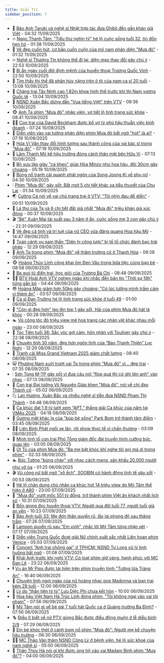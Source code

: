 ```yaml
---
title: Giải Trí
sidebar_position: 7
---
```


<!-- dantri-giai-tri:START -->
- 🤩 [Bảo Anh Taruki và nghệ sĩ Nhật hợp tác đưa Ghibli đến gần khán giả Việt](https://dantri.com.vn/giai-tri/bao-anh-taruki-va-nghe-si-nhat-hop-tac-dua-ghibli-den-gan-khan-gia-viet-20250731010102082.htm) - 04:32 11/09/2025
- 🔥 [Ngọc Thanh Tâm: &quot;Tiểu thư nghìn tỷ&quot; hé lộ cuộc sống tuổi 32, tin đồn hẹn hò](https://dantri.com.vn/giai-tri/ngoc-thanh-tam-tieu-thu-nghin-ty-he-lo-cuoc-song-tuoi-32-tin-don-hen-ho-20250909073940211.htm) - 01:38 11/09/2025
- 🚀 [Vẻ đẹp cuốn hút, cơ bắp cuồn cuộn của mỹ nam phản diện &quot;Mưa đỏ&quot;](https://dantri.com.vn/giai-tri/ve-dep-cuon-hut-co-bap-cuon-cuon-cua-my-nam-phan-dien-mua-do-20250911001026903.htm) - 01:32 11/09/2025
- 🔥 [Nghệ sĩ Thương Tín không thể đi lại, diện mạo thay đổi gây chú ý](https://dantri.com.vn/giai-tri/nghe-si-thuong-tin-khong-the-di-lai-dien-mao-thay-doi-gay-chu-y-20250911052950771.htm) - 22:53 10/09/2025
- 🌈 [Bí ẩn ngày cuối đời định mệnh của huyền thoại Trương Quốc Vinh](https://dantri.com.vn/giai-tri/bi-an-ngay-cuoi-doi-dinh-menh-cua-huyen-thoai-truong-quoc-vinh-20250910125341275.htm) - 22:50 10/09/2025
- 📝 [Tìm thấy thi thể đã phân hủy nặng trên ô tô của nam ca sĩ 20 tuổi](https://dantri.com.vn/giai-tri/tim-thay-thi-the-da-phan-huy-nang-tren-o-to-cua-nam-ca-si-20-tuoi-20250910195031869.htm) - 13:08 10/09/2025
- 💪 [Chàng trai Tây Ninh cao 1,82m khoe hình thể trước khi thi Nam vương Quốc tế](https://dantri.com.vn/giai-tri/chang-trai-tay-ninh-cao-182m-khoe-hinh-the-truoc-khi-thi-nam-vuong-quoc-te-20250910191022964.htm) - 13:04 10/09/2025
- 🤡 [NSND Xuân Bắc dừng dẫn &quot;Vua tiếng Việt&quot; trên VTV](https://dantri.com.vn/giai-tri/nsnd-xuan-bac-dung-dan-vua-tieng-viet-tren-vtv-20250910161734572.htm) - 09:36 10/09/2025
- 🐵 [Anh Tạ phim &quot;Mưa đỏ&quot; nhập viện, vợ tiết lộ tình trạng sức khỏe](https://dantri.com.vn/giai-tri/anh-ta-phim-mua-do-nhap-vien-vo-tiet-lo-tinh-trang-suc-khoe-20250910150535994.htm) - 08:41 10/09/2025
- 🧑‍🏫 [Con trai của David Beckham được bố vợ tỷ phú hậu thuẫn việc kinh doanh](https://dantri.com.vn/giai-tri/con-trai-cua-david-beckham-duoc-bo-vo-ty-phu-hau-thuan-viec-kinh-doanh-20250910102327272.htm) - 07:24 10/09/2025
- 💂 [Diễn viên vào vai tướng phản diện phim Mưa đỏ bất ngờ &quot;hot&quot; là ai?](https://dantri.com.vn/giai-tri/dien-vien-vao-vai-tuong-phan-dien-phim-mua-do-bat-ngo-hot-la-ai-20250909131828307.htm) - 07:19 10/09/2025
- 🤠 [Hứa Vĩ Văn thay đổi hình tượng sau thành công của vai bác sĩ trong &quot;Mưa đỏ&quot;](https://dantri.com.vn/giai-tri/hua-vi-van-thay-doi-hinh-tuong-sau-thanh-cong-cua-vai-bac-si-trong-mua-do-20250910131452061.htm) - 07:19 10/09/2025
- 🫶 [Lâm Thanh Mỹ kể hậu trường đóng cảnh thân mật bên Hữu Vi](https://dantri.com.vn/giai-tri/lam-thanh-my-ke-hau-truong-dong-canh-than-mat-ben-huu-vi-20250910120959759.htm) - 07:13 10/09/2025
- 🦏 [Bộ sưu tập giày &quot;cà kheo&quot; giúp Hòa Minzy như hoa hậu, đôi 30cm gây choáng](https://dantri.com.vn/giai-tri/bo-suu-tap-giay-ca-kheo-giup-hoa-minzy-nhu-hoa-hau-doi-30cm-gay-choang-20250909225637188.htm) - 05:19 10/09/2025
- 🧰 [Bùng nổ tranh cãi quanh phát ngôn của Song Joong Ki về phụ nữ](https://dantri.com.vn/giai-tri/bung-no-tranh-cai-quanh-phat-ngon-cua-song-joong-ki-ve-phu-nu-20250910082041817.htm) - 04:30 10/09/2025
- 🕯 [Phim &quot;Mưa đỏ&quot; gây sốt: Bất ngờ 5 chi tiết khác xa tiểu thuyết của Chu Lai](https://dantri.com.vn/giai-tri/phim-mua-do-gay-sot-bat-ngo-5-chi-tiet-khac-xa-tieu-thuyet-cua-chu-lai-20250909232652586.htm) - 01:34 10/09/2025
- 🌏 [Cường Cá nói về vai chủ trang trại ở VTV: &quot;Tôi nhịn đau để diễn&quot;](https://dantri.com.vn/giai-tri/cuong-ca-noi-ve-vai-chu-trang-trai-o-vtv-toi-nhin-dau-de-dien-20250910012158509.htm) - 00:51 10/09/2025
- 🌈 [Lá thư của Tạ và 6 chi tiết đắt giá nhất &quot;Mưa đỏ&quot; triệu khán giả xúc động](https://dantri.com.vn/giai-tri/la-thu-cua-ta-va-6-chi-tiet-dat-gia-nhat-mua-do-trieu-khan-gia-xuc-dong-20250909220756992.htm) - 00:37 10/09/2025
- 🎬 [&quot;Bé&quot; Xuân Mai tái xuất sau 3 năm ở ẩn, cuộc sống mẹ 3 con gây chú ý](https://dantri.com.vn/giai-tri/be-xuan-mai-tai-xuat-sau-3-nam-o-an-cuoc-song-me-3-con-gay-chu-y-20250909105705328.htm) - 22:31 09/09/2025
- 👀 [Vẻ đẹp cá tính và trí tuệ của nữ CEO vừa đăng quang Hoa hậu Mỹ](https://dantri.com.vn/giai-tri/ve-dep-ca-tinh-va-tri-tue-cua-nu-ceo-vua-dang-quang-hoa-hau-my-20250909205142351.htm) - 14:47 09/09/2025
- 🧰 [Toàn cảnh vụ nam thần “Diên hi công lược” bị tố tổ chức đánh bạc trái phép](https://dantri.com.vn/giai-tri/toan-canh-vu-nam-than-dien-hi-cong-luoc-bi-to-to-chuc-danh-bac-trai-phep-20250909174148152.htm) - 12:29 09/09/2025
- 🧰 [Anh Tạ trong phim “Mưa đỏ” về thăm trường cũ ở Thanh Hóa](https://dantri.com.vn/giai-tri/anh-ta-trong-phim-mua-do-ve-tham-truong-cu-o-thanh-hoa-20250909155146240.htm) - 09:28 09/09/2025
- 🐵 [Hoàng Thùy Linh công khai ôm Đen Vâu trong bữa tiệc cùng bạn bè](https://dantri.com.vn/giai-tri/hoang-thuy-linh-cong-khai-om-den-vau-trong-bua-tiec-cung-ban-be-20250909143550237.htm) - 08:58 09/09/2025
- 🐘 [Ba quý tử điển trai, học giỏi của Trương Bá Chi](https://dantri.com.vn/giai-tri/ba-quy-tu-dien-trai-hoc-gioi-cua-truong-ba-chi-20250908171234451.htm) - 08:48 09/09/2025
- 🧑‍💻 [BTV Hoài Anh VTV nghẹn ngào khi nhắc đến bản tin &quot;Thời sự 19h&quot; từng gắn bó](https://dantri.com.vn/giai-tri/btv-hoai-anh-vtv-nghen-ngao-khi-nhac-den-ban-tin-thoi-su-19h-tung-gan-bo-20250909105544917.htm) - 04:44 09/09/2025
- 😎 [Hoàng Mập giảm hơn 50kg gây choáng: &quot;Có lúc tưởng mình trầm cảm vì thèm ăn&quot;](https://dantri.com.vn/giai-tri/hoang-map-giam-hon-50kg-gay-choang-co-luc-tuong-minh-tram-cam-vi-them-an-20250909103333351.htm) - 03:57 09/09/2025
- 🧰 [Ca sĩ Đan Trường hé lộ tình trạng sức khỏe ở tuổi 49](https://dantri.com.vn/giai-tri/ca-si-dan-truong-he-lo-tinh-trang-suc-khoe-o-tuoi-49-20250909100107467.htm) - 01:00 09/09/2025
- 🧰 [&quot;Còn gì đẹp hơn&quot; leo lên top 1 gây sốt, Hải của phim Mưa đỏ hát là khóc](https://dantri.com.vn/giai-tri/con-gi-dep-hon-leo-len-top-1-gay-sot-hai-cua-phim-mua-do-hat-la-khoc-20250909012619593.htm) - 00:28 09/09/2025
- 🏊 [Vũ công tóc đỏ triệu view mê hoá trang các nhân vật khác nhau mỗi ngày](https://dantri.com.vn/giai-tri/vu-cong-toc-do-trieu-view-me-hoa-trang-cac-nhan-vat-khac-nhau-moi-ngay-20250630132941590.htm) - 23:00 08/09/2025
- 🌋 [Tóc Tiên tuổi 36: Sắc vóc gợi cảm, hôn nhân với Touliver gây chú ý](https://dantri.com.vn/giai-tri/toc-tien-tuoi-36-sac-voc-goi-cam-hon-nhan-voi-touliver-gay-chu-y-20250908144210877.htm) - 22:38 08/09/2025
- 🔭 [Chuyện tình 30 năm, đẹp hơn ngôn tình của “Bao Thanh Thiên” Lục Nghị](https://dantri.com.vn/giai-tri/chuyen-tinh-30-nam-dep-hon-ngon-tinh-cua-bao-thanh-thien-luc-nghi-20250907173044454.htm) - 12:29 08/09/2025
- 📝 [Tranh cãi Miss Grand Vietnam 2025 giảm chất lượng](https://dantri.com.vn/giai-tri/tranh-cai-miss-grand-vietnam-2025-giam-chat-luong-20250908102222913.htm) - 08:40 08/09/2025
- 😺 [Phương Nam suýt trượt vai Tạ trong phim &quot;Mưa đỏ&quot; vì... đẹp trai](https://dantri.com.vn/giai-tri/phuong-nam-suyt-truot-vai-ta-trong-phim-mua-do-vi-dep-trai-20250908142347680.htm) - 07:35 08/09/2025
- 🕯 [Sơn Tùng M-TP gây sốt vì đưa câu nói “flop quá thì cứ ghi tên anh” vào nhạc](https://dantri.com.vn/giai-tri/son-tung-m-tp-gay-sot-vi-dua-cau-noi-flop-qua-thi-cu-ghi-ten-anh-vao-nhac-20250908120654843.htm) - 07:13 08/09/2025
- 🦄 [Con trai Đại tướng Võ Nguyên Giáp khen &quot;Mưa đỏ&quot;, nói về chỉ đạo Thành cổ](https://dantri.com.vn/giai-tri/con-trai-dai-tuong-vo-nguyen-giap-khen-mua-do-noi-ve-chi-dao-thanh-co-20250908111354253.htm) - 05:02 08/09/2025
- 🌜 [Lan Hương, Xuân Bắc và nhiều nghệ sĩ tiễn đưa NSND Phạm Thị Thành](https://dantri.com.vn/giai-tri/lan-huong-xuan-bac-va-nhieu-nghe-si-tien-dua-nsnd-pham-thi-thanh-20250908112901959.htm) - 04:48 08/09/2025
- 👹 [Ca khúc đạt 1,9 tỷ lượt xem “APT.” thắng giải Ca khúc của năm tại VMAs 2025](https://dantri.com.vn/giai-tri/ca-khuc-dat-19-ty-luot-xem-apt-thang-giai-ca-khuc-cua-nam-tai-vmas-2025-20250908104624658.htm) - 04:18 08/09/2025
- 🚀 [Gương mặt khác lạ của &quot;búp bê sống&quot; Park Bom trở thành tâm điểm](https://dantri.com.vn/giai-tri/guong-mat-khac-la-cua-bup-be-song-park-bom-tro-thanh-tam-diem-20250907181136003.htm) - 03:45 08/09/2025
- 🧑‍💻 [Liên Bỉnh Phát ngồi xe lăn, rời show thực tế vì chấn thương](https://dantri.com.vn/giai-tri/lien-binh-phat-ngoi-xe-lan-roi-show-thuc-te-vi-chan-thuong-20250908083925160.htm) - 03:09 08/09/2025
- 🦩 [Minh tinh tố con trai Phó Tổng giám đốc đài truyền hình cưỡng bức, quay lén](https://dantri.com.vn/giai-tri/minh-tinh-to-con-trai-pho-tong-giam-doc-dai-truyen-hinh-cuong-buc-quay-len-20250908094243811.htm) - 03:05 08/09/2025
- 💫 [Út Tú của phim Mưa đỏ: &quot;Ba mẹ bật khóc khi nghe tôi gọi má ơi trong phim&quot;](https://dantri.com.vn/giai-tri/ut-tu-cua-phim-mua-do-ba-me-bat-khoc-khi-nghe-toi-goi-ma-oi-trong-phim-20250906211829085.htm) - 02:33 08/09/2025
- 🏊 [Bức Tường &quot;bùng cháy&quot; với nhạc cách mạng, sân khấu 20.000 người như vỡ òa](https://dantri.com.vn/giai-tri/buc-tuong-bung-chay-voi-nhac-cach-mang-san-khau-20000-nguoi-nhu-vo-oa-20250908012059245.htm) - 01:25 08/09/2025
- 🎬 [Vũ công nữ bất ngờ &quot;vồ ếch&quot;, SOOBIN có hành động tinh tế gây sốt](https://dantri.com.vn/giai-tri/vu-cong-nu-bat-ngo-vo-ech-soobin-co-hanh-dong-tinh-te-gay-sot-20250908064509045.htm) - 00:53 08/09/2025
- 💃 [Hé lộ chân dung chủ nhân ca khúc hút 14 triệu view do Mỹ Tâm thể hiện ở A80](https://dantri.com.vn/giai-tri/he-lo-chan-dung-chu-nhan-ca-khuc-hut-14-trieu-view-do-my-tam-the-hien-o-a80-20250906112605024.htm) - 23:00 07/09/2025
- 🌊 [&quot;Mưa đỏ&quot; vượt mốc 551 tỷ đồng, trở thành phim Việt ăn khách nhất lịch sử](https://dantri.com.vn/giai-tri/mua-do-vuot-moc-551-ty-dong-tro-thanh-phim-viet-an-khach-nhat-lich-su-20250907172237259.htm) - 10:31 07/09/2025
- 🧰 [Bốn giọng đọc huyền thoại VTV: Người qua đời tuổi 77, người tuổi già an yên](https://dantri.com.vn/giai-tri/bon-giong-doc-huyen-thoai-vtv-nguoi-qua-doi-tuoi-77-nguoi-tuoi-gia-an-yen-20250907162938940.htm) - 10:23 07/09/2025
- 🦣 [Bảo Anh tuổi 33: Mẹ đơn thân quyến rũ, lấy lại phong độ sau thăng trầm](https://dantri.com.vn/giai-tri/bao-anh-tuoi-33-me-don-than-quyen-ru-lay-lai-phong-do-sau-thang-tram-20250907123234007.htm) - 07:26 07/09/2025
- 🥷 [Lamoon quyến rũ sau &quot;Em xinh&quot;, nhắc lời Mỹ Tâm từng nhận xét](https://dantri.com.vn/giai-tri/lamoon-quyen-ru-sau-em-xinh-nhac-loi-my-tam-tung-nhan-xet-20250907134138410.htm) - 07:17 07/09/2025
- 🦏 [Diễn viên Trung Quốc đoạt giải Nữ chính xuất sắc nhất Liên hoan phim Venice](https://dantri.com.vn/giai-tri/dien-vien-trung-quoc-doat-giai-nu-chinh-xuat-sac-nhat-lien-hoan-phim-venice-20250907115315200.htm) - 05:03 07/09/2025
- 🫶 [Concert &quot;Anh trai chông gai&quot; ở TPHCM: NSND Tự Long xử lý tình huống bất ngờ](https://dantri.com.vn/giai-tri/concert-anh-trai-chong-gai-o-tphcm-nsnd-tu-long-xu-ly-tinh-huong-bat-ngo-20250907063934004.htm) - 01:08 07/09/2025
- 💼 [Khải Anh trước khi nghỉ VTV: Có loạt phim giờ vàng, hạnh phúc với MC Đan Lê](https://dantri.com.vn/giai-tri/khai-anh-truoc-khi-nghi-vtv-co-loat-phim-gio-vang-hanh-phuc-voi-mc-dan-le-20250907013636369.htm) - 23:22 06/09/2025
- 🕴 [Vụ án Mr Pips được tái hiện trên phim truyền hình &quot;Tường lửa Tràng An&quot;](https://dantri.com.vn/giai-tri/vu-an-mr-pips-duoc-tai-hien-tren-phim-truyen-hinh-tuong-lua-trang-an-20250906221911722.htm) - 16:40 06/09/2025
- 🐲 [Chuyện tình ngọt ngào của nữ hoàng nhạc pop Madonna và bạn trai kém 29 tuổi](https://dantri.com.vn/giai-tri/chuyen-tinh-ngot-ngao-cua-nu-hoang-nhac-pop-madonna-va-ban-trai-kem-29-tuoi-20250906142706641.htm) - 12:00 06/09/2025
- 🐘 [Lý do “thần tiên tỷ tỷ” Lưu Diệc Phi chưa kết hôn](https://dantri.com.vn/giai-tri/ly-do-than-tien-ty-ty-luu-diec-phi-chua-ket-hon-20250906105804839.htm) - 10:00 06/09/2025
- 🤭 [Hoa hậu Việt Nam Hà Trúc Linh đóng phim: &quot;Tôi không ngại vào vai tội phạm&quot;](https://dantri.com.vn/giai-tri/hoa-hau-viet-nam-ha-truc-linh-dong-phim-toi-khong-ngai-vao-vai-toi-pham-20250906130614550.htm) - 07:56 06/09/2025
- 💯 [Mỹ Tâm nói gì về bé gái 7 tuổi hát Quốc ca ở Quảng trường Ba Đình?](https://dantri.com.vn/giai-tri/my-tam-noi-gi-ve-be-gai-7-tuoi-hat-quoc-ca-o-quang-truong-ba-dinh-20250906145025727.htm) - 07:56 06/09/2025
- 🪜 [Điều ít biết về nữ PTV giọng Bắc được điều động muộn ở lễ diễu binh 2/9](https://dantri.com.vn/giai-tri/dieu-it-biet-ve-nu-ptv-giong-bac-duoc-dieu-dong-muon-o-le-dieu-binh-29-20250906133504300.htm) - 07:29 06/09/2025
- 👹 [Em bé khóc thét ở cảnh bom nổ phim &quot;Mưa đỏ&quot;: Người mẹ kể chuyện hậu trường](https://dantri.com.vn/giai-tri/em-be-khoc-thet-o-canh-bom-no-phim-mua-do-nguoi-me-ke-chuyen-hau-truong-20250906111827093.htm) - 06:30 06/09/2025
- 🧑‍🏫 [MC Thảo Vân thăm NSND Công Lý ở bệnh viện, hé lộ sức khoẻ của nam nghệ sĩ](https://dantri.com.vn/giai-tri/mc-thao-van-tham-nsnd-cong-ly-o-benh-vien-he-lo-suc-khoe-cua-nam-nghe-si-20250905233616089.htm) - 05:00 06/09/2025
- 🐘 [Thân Thúy Hà nói gì khi được ủng hộ vào vai Madam Bình phim &quot;Mưa đỏ&quot;?](https://dantri.com.vn/giai-tri/than-thuy-ha-noi-gi-khi-duoc-ung-ho-vao-vai-madam-binh-phim-mua-do-20250906101025808.htm) - 04:00 06/09/2025<!-- dantri-giai-tri:END -->
